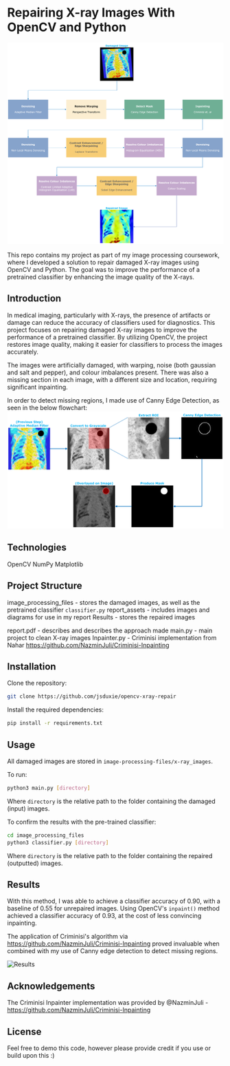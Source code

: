 # Repairing X-ray Images With OpenCV and Python

![Overall Process Workflow](report_assets/README/image-processing-coursework.png)

This repo contains my project as part of my image processing coursework, where I developed a solution to repair damaged X-ray images using OpenCV and Python. The goal was to improve the performance of a pretrained classifier by enhancing the image quality of the X-rays.

## Introduction
In medical imaging, particularly with X-rays, the presence of artifacts or damage can reduce the accuracy of classifiers used for diagnostics. This project focuses on repairing damaged X-ray images to improve the performance of a pretrained classifier. By utilizing OpenCV, the project restores image quality, making it easier for classifiers to process the images accurately.

The images were artificially damaged, with warping, noise (both gaussian and salt and pepper), and colour imbalances present. There was also a missing section in each image, with a different size and location, requiring significant inpainting.

In order to detect missing regions, I made use of Canny Edge Detection, as seen in the below flowchart:
![Canny Process](report_assets/README/image-processing-coursework-2.png)

## Technologies
OpenCV
NumPy
Matplotlib

## Project Structure
image_processing_files - stores the damaged images, as well as the pretrained classifier `classifier.py`
report_assets - includes images and diagrams for use in my report
Results - stores the repaired images

report.pdf - describes and describes the approach made
main.py - main project to clean X-ray images
Inpainter.py - Criminisi implementation from Nahar https://github.com/NazminJuli/Criminisi-Inpainting

## Installation
Clone the repository:
``` Bash
git clone https://github.com/jsduxie/opencv-xray-repair
```

Install the required dependencies:
``` Bash
pip install -r requirements.txt
```

## Usage
All damaged images are stored in `image-processing-files/x-ray_images`.

To run:
```Bash
python3 main.py [directory]
```
Where `directory` is the relative path to the folder containing the damaged (input) images.

To confirm the results with the pre-trained classifier:
``` Bash
cd image_processing_files
python3 classifier.py [directory]
```
Where `directory` is the relative path to the folder containing the repaired (outputted) images.

## Results
With this method, I was able to achieve a classifier accuracy of 0.90, with a baseline of 0.55 for unrepaired images. Using OpenCV's `inpaint()` method achieved a classifier accuracy of 0.93, at the cost of less convincing inpainting.

The application of Criminisi's algorithm via https://github.com/NazminJuli/Criminisi-Inpainting proved invaluable when combined with my use of Canny edge detection to detect missing regions.

![Results](report_assets/README/image-processing-coursework-3.png)

## Acknowledgements
The Criminisi Inpainter implementation was provided by @NazminJuli - https://github.com/NazminJuli/Criminisi-Inpainting

## License
Feel free to demo this code, however please provide credit if you use or build upon this :)